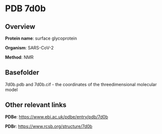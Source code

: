 # PDB 7d0b

## Overview

**Protein name**: surface glycoprotein

**Organism**: SARS-CoV-2

**Method**: NMR



## Basefolder

7d0b.pdb and 7d0b.cif - the coordinates of the threedimensional molecular model



## Other relevant links 
**PDBe**:  https://www.ebi.ac.uk/pdbe/entry/pdb/7d0b
 
**PDBr**: https://www.rcsb.org/structure/7d0b 
